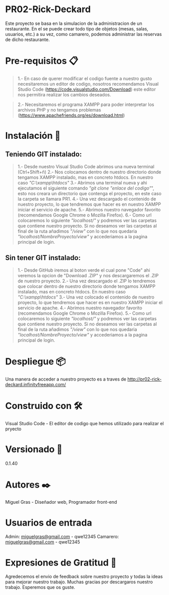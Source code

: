 # PR02-Rick-Deckard

Este proyecto se basa en la simulacion de la administracion de un restaurante. En el se puede crear todo tipo de objetos (mesas, salas, usuarios, etc.) a su vez, como camarero, podemos administrar las reservas de dicho restaurante.

# Pre-requisitos 📋

>1.- En caso de querer modificar el codigo fuente a nuestro gusto necesitaremos un editor de codigo, nosotros recomendamos Visual Studio Code (https://code.visualstudio.com/Download) este editor nos permitira realizar los cambios deseados.

>2.- Necesitaremos el programa XAMPP para poder interpretar los archivos PHP y no tengamos problemas (https://www.apachefriends.org/es/download.html)

# Instalación 🔧

## Teniendo GIT instalado:

>1.- Desde nuestro Visual Studio Code abrimos una nueva terminal (Ctrl+Shift+ñ)
>2.- Nos colocamos dentro de nuestro directorio donde tengamos XAMPP instalado, mas en concreto htdocs. En nuestro caso _"C:\xampp\htdocs"_
>3.- Abrimos una terminal nueva y ahi ejecutamos el siguiente comando _"git clone "enlace del codigo"_", esto nos creara un directorio que contenga el proyecto, en este caso la carpeta se llamara PR1.
>4.- Una vez descargado el contenido de nuestro proyecto, lo que tendremos que hacer es en nuestro XAMPP iniciar el servicio de apache.
>5.- Abrimos nuestro navegador favorito (recomendamos Google Chrome o Mozilla Firefox).
>6.- Como url colocaremos lo siguiente _"localhost/"_ y podremos ver las carpetas que contiene nuestro proyecto. Si no deseamos ver las carpetas al final de la ruta añadimos _"/view"_ con lo que nos quedaria _"localhost/NombreProyecto/view"_ y accederiamos a la pagina principal de login.

## Sin tener GIT instalado:

>1.- Desde GitHub iremos al boton verde el cual pone "Code" ahi veremos la opcion de "Download .ZIP" y nos descargaremos el .ZIP de nuestro proyecto.
>2.- Una vez descargado el .ZIP lo tendremos que colocar dentro de nuestro directorio donde tengamos XAMPP instalado, mas en concreto htdocs. En nuestro caso _"C:\xampp\htdocs"_
>3.- Una vez colocado el contenido de nuestro proyecto, lo que tendremos que hacer es en nuestro XAMPP iniciar el servicio de apache.
>4.- Abrimos nuestro navegador favorito (recomendamos Google Chrome o Mozilla Firefox).
>5.- Como url colocaremos lo siguiente _"localhost/"_ y podremos ver las carpetas que contiene nuestro proyecto. Si no deseamos ver las carpetas al final de la ruta añadimos _"/view"_ con lo que nos quedaria _"localhost/NombreProyecto/view"_ y accederiamos a la pagina principal de login.

# Despliegue 📦

Una manera de acceder a nuestro proyecto es a traves de http://pr02-rick-deckard.infinityfreeapp.com/

# Construido con 🛠️
Visual Studio Code - El editor de codigo que hemos utilizado para realizar el pryecto

# Versionado 📌
0.1.40

# Autores ✒️
Miguel Gras - Diseñador web, Programador front-end

# Usuarios de entrada
Admin:
  miguelgras@gmail.com - qwe12345
Camarero:
  miguelgras@gmail.com - qwe12345

# Expresiones de Gratitud 🎁
Agredecemos el envio de feedback sobre nuestro proyecto y todas la ideas para mejorar nuestro trabajo.
Muchas gracias por descargaros nuestro trabajo. Esperemos que os guste.

